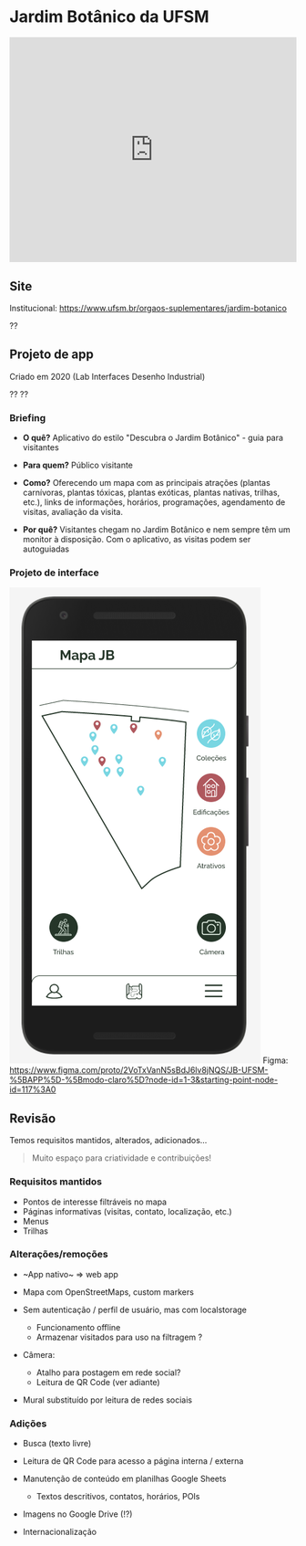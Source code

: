 <!--
author:   Andrea Charão

email:    andrea@inf.ufsm.br

version:  0.0.1

language: PT-BR

narrator: Brazilian Portuguese Female

comment:  Material de apoio para a disciplina
          ELC1090 - Desenvolvimento de Software para Web
          da Universidade Federal de Santa Maria

translation: English  translations/English.md
-->

<!--
liascript-devserver --input README.md --port 3001 --live
https://liascript.github.io/course/?https://raw.githubusercontent.com/AndreaInfUFSM/elc1090-2023a/master/classes/jbsm/README.md
-->


# Jardim Botânico da UFSM





<div class="embedly-responsive" style="position: relative;padding-bottom: 78.2227%;height: 0;overflow: hidden;"><iframe class="embedly-embed" frameborder="0" scrolling="no" allowfullscreen src="https://cdn.embedly.com/widgets/media.html?src=https://www.relive.cc/view/vRO78RNWrK6/widget?r=embed-site&url=https://www.relive.cc/view/vRO78RNWrK6?r=embed-site&image=https://www.relive.cc/view/vRO78RNWrK6/png?x-ref=embed-site&key=f1631a41cb254ca5b035dc5747a5bd75&type=text/html&schema=relive" width="1024" height="801" style="position: absolute;top: 0;left: 0;width: 100%;height: 100%;"></iframe></div>


## Site

Institucional: https://www.ufsm.br/orgaos-suplementares/jardim-botanico

??[](https://www.ufsm.br/orgaos-suplementares/jardim-botanico)


## Projeto de app 

Criado em 2020 (Lab Interfaces Desenho Industrial)

??[](https://www.ufsm.br/ementario/disciplinas/DDI1042) ??[](https://www.ufsm.br/ementario/disciplinas/DDI1042)


### Briefing

- **O quê?** Aplicativo do estilo "Descubra o Jardim Botânico" - guia para visitantes

- **Para quem?** Público visitante

- **Como?** Oferecendo um mapa com as principais atrações (plantas carnívoras, plantas tóxicas, plantas exóticas, plantas nativas, trilhas, etc.), links de informações, horários, programações, agendamento de visitas, avaliação da visita.

- **Por quê?** Visitantes chegam no Jardim Botânico e nem sempre têm um monitor à disposição. Com o aplicativo, as visitas podem ser autoguiadas

### Projeto de interface

![](img/app-jbsm1.png)
Figma: https://www.figma.com/proto/2VoTxVanN5sBdJ6lv8jNQS/JB-UFSM-%5BAPP%5D-%5Bmodo-claro%5D?node-id=1-3&starting-point-node-id=117%3A0


## Revisão

Temos requisitos mantidos, alterados, adicionados...

> Muito espaço para criatividade e contribuições!


### Requisitos mantidos



- Pontos de interesse filtráveis no mapa
- Páginas informativas (visitas, contato, localização, etc.)
- Menus
- Trilhas

### Alterações/remoções


- ~App nativo~ => web app
- Mapa com OpenStreetMaps, custom markers
- Sem autenticação / perfil de usuário, mas com localstorage
  
  - Funcionamento offline
  - Armazenar visitados para uso na filtragem ?

- Câmera:

  - Atalho para postagem em rede social?
  - Leitura de QR Code (ver adiante)

- Mural substituído por leitura de redes sociais


### Adições



- Busca (texto livre)
- Leitura de QR Code para acesso a página interna / externa
- Manutenção de conteúdo em planilhas Google Sheets

  - Textos descritivos, contatos, horários, POIs 

- Imagens no Google Drive (!?)
- Internacionalização




